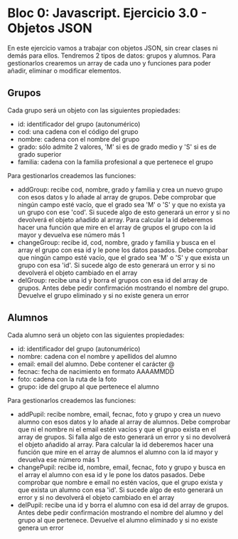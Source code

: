 # Bloc 0: Javascript. Ejercicio 3.0 - Objetos JSON
En este ejercicio vamos a trabajar con objetos JSON, sin crear clases ni demás para ellos. Tendremos 2 tipos de datos: grupos y alumnos. Para gestionarlos crearemos un array de cada uno y funciones para poder añadir, eliminar o modificar elementos.

## Grupos
Cada grupo será un objeto con las siguientes propiedades:
- id: identificador del grupo (autonumérico)
- cod: una cadena con el código del grupo
- nombre: cadena con el nombre del grupo
- grado: sólo admite 2 valores, 'M' si es de grado medio y 'S' si es de grado superior
- familia: cadena con la familia profesional a que pertenece el grupo

Para gestionarlos creademos las funciones:
- addGroup: recibe cod, nombre, grado y familia y crea un nuevo grupo con esos datos y lo añade al array de grupos. Debe comprobar que ningún campo esté vacío, que el grado sea 'M' o 'S' y que no exista ya un grupo con ese 'cod'. Si sucede algo de esto generará un error y si no devolverá el objeto añadido al array. Para calcular la id deberemos hacer una función que mire en el array de grupos el grupo con la id mayor y devuelva ese número más 1
- changeGroup: recibe id, cod, nombre, grado y familia y busca en el array el grupo con esa id y le pone los datos pasados. Debe comprobar que ningún campo esté vacío, que el grado sea 'M' o 'S' y que exista un grupo con esa 'id'. Si sucede algo de esto generará un error y si no devolverá el objeto cambiado en el array
- delGroup: recibe una id y borra el grupos con esa id del array de grupos. Antes debe pedir confirmación mostrando el nombre del grupo. Devuelve el grupo eliminado y si no existe genera un error

## Alumnos
Cada alumno será un objeto con las siguientes propiedades:
- id: identificador del grupo (autonumérico)
- nombre: cadena con el nombre y apellidos del alumno
- email: email del alumno. Debe contener el carácter @
- fecnac: fecha de nacimiento en formato AAAAMMDD
- foto: cadena con la ruta de la foto
- grupo: ide del grupo al que pertenece el alumno

Para gestionarlos creademos las funciones:
- addPupil: recibe nombre, email, fecnac, foto y grupo y crea un nuevo alumno con esos datos y lo añade al array de alumnos. Debe comprobar que ni el nombre ni el email estén vacíos y que el grupo exista en el array de grupos. Si falla algo de esto generará un error y si no devolverá el objeto añadido al array. Para calcular la id deberemos hacer una función que mire en el array de alumnos el alumno con la id mayor y devuelva ese número más 1
- changePupil: recibe id, nombre, email, fecnac, foto y grupo y busca en el array el alumno con esa id y le pone los datos pasados. Debe comprobar que nombre e email no estén vacíos, que el grupo exista y que exista un alumno con esa 'id'. Si sucede algo de esto generará un error y si no devolverá el objeto cambiado en el array
- delPupil: recibe una id y borra el alumno con esa id del array de grupos. Antes debe pedir confirmación mostrando el nombre del alumno y del grupo al que pertenece. Devuelve el alumno eliminado y si no existe genera un error

